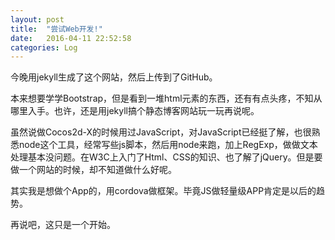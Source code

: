```yaml
---
layout: post
title:  "尝试Web开发!"
date:   2016-04-11 22:52:58
categories: Log
---
```


今晚用jekyll生成了这个网站，然后上传到了GitHub。

本来想要学学Bootstrap，但是看到一堆html元素的东西，还有有点头疼，不知从哪里入手。也许，还是用jekyll搞个静态博客网站玩一玩再说呢。

虽然说做Cocos2d-X的时候用过JavaScript，对JavaScript已经挺了解，也很熟悉node这个工具，经常写些js脚本，然后用node来跑，加上RegExp，做做文本处理基本没问题。在W3C上入门了Html、CSS的知识、也了解了jQuery。但是要做一个网站的时候，却不知道做什么好呢。

其实我是想做个App的，用cordova做框架。毕竟JS做轻量级APP肯定是以后的趋势。

再说吧，这只是一个开始。
